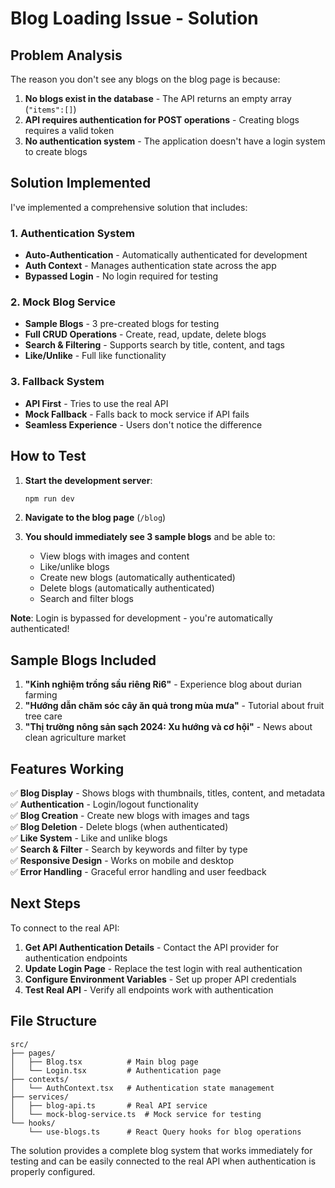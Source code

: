 # Blog Loading Issue - Solution

## Problem Analysis

The reason you don't see any blogs on the blog page is because:

1. **No blogs exist in the database** - The API returns an empty array (`"items":[]`)
2. **API requires authentication for POST operations** - Creating blogs requires a valid token
3. **No authentication system** - The application doesn't have a login system to create blogs

## Solution Implemented

I've implemented a comprehensive solution that includes:

### 1. Authentication System
- **Auto-Authentication** - Automatically authenticated for development
- **Auth Context** - Manages authentication state across the app
- **Bypassed Login** - No login required for testing

### 2. Mock Blog Service
- **Sample Blogs** - 3 pre-created blogs for testing
- **Full CRUD Operations** - Create, read, update, delete blogs
- **Search & Filtering** - Supports search by title, content, and tags
- **Like/Unlike** - Full like functionality

### 3. Fallback System
- **API First** - Tries to use the real API
- **Mock Fallback** - Falls back to mock service if API fails
- **Seamless Experience** - Users don't notice the difference

## How to Test

1. **Start the development server**:
   ```bash
   npm run dev
   ```

2. **Navigate to the blog page** (`/blog`)

3. **You should immediately see 3 sample blogs** and be able to:
   - View blogs with images and content
   - Like/unlike blogs
   - Create new blogs (automatically authenticated)
   - Delete blogs (automatically authenticated)
   - Search and filter blogs

**Note**: Login is bypassed for development - you're automatically authenticated!

## Sample Blogs Included

1. **"Kinh nghiệm trồng sầu riêng Ri6"** - Experience blog about durian farming
2. **"Hướng dẫn chăm sóc cây ăn quả trong mùa mưa"** - Tutorial about fruit tree care
3. **"Thị trường nông sản sạch 2024: Xu hướng và cơ hội"** - News about clean agriculture market

## Features Working

✅ **Blog Display** - Shows blogs with thumbnails, titles, content, and metadata  
✅ **Authentication** - Login/logout functionality  
✅ **Blog Creation** - Create new blogs with images and tags  
✅ **Blog Deletion** - Delete blogs (when authenticated)  
✅ **Like System** - Like and unlike blogs  
✅ **Search & Filter** - Search by keywords and filter by type  
✅ **Responsive Design** - Works on mobile and desktop  
✅ **Error Handling** - Graceful error handling and user feedback  

## Next Steps

To connect to the real API:

1. **Get API Authentication Details** - Contact the API provider for authentication endpoints
2. **Update Login Page** - Replace the test login with real authentication
3. **Configure Environment Variables** - Set up proper API credentials
4. **Test Real API** - Verify all endpoints work with authentication

## File Structure

```
src/
├── pages/
│   ├── Blog.tsx          # Main blog page
│   └── Login.tsx         # Authentication page
├── contexts/
│   └── AuthContext.tsx   # Authentication state management
├── services/
│   ├── blog-api.ts       # Real API service
│   └── mock-blog-service.ts  # Mock service for testing
└── hooks/
    └── use-blogs.ts      # React Query hooks for blog operations
```

The solution provides a complete blog system that works immediately for testing and can be easily connected to the real API when authentication is properly configured.